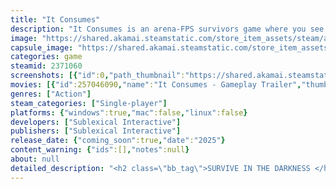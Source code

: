 ```yaml
---
title: "It Consumes"
description: "It Consumes is an arena-FPS survivors game where you see by beating your heart. Use your pulse to reveal the world around you as you fight your way through Lovecraftian horrors. Upgrade your abilities on each unique run as you plunge deeper and deeper into total darkness."
image: "https://shared.akamai.steamstatic.com/store_item_assets/steam/apps/2371060/header.jpg?t=1732150281"
capsule_image: "https://shared.akamai.steamstatic.com/store_item_assets/steam/apps/2371060/capsule_231x87.jpg?t=1732150281"
categories: game
steamid: 2371060
screenshots: [{"id":0,"path_thumbnail":"https://shared.akamai.steamstatic.com/store_item_assets/steam/apps/2371060/ss_0d9d3b67d0a7a154a1d0330c15149ad368f8915c.600x338.jpg?t=1732150281","path_full":"https://shared.akamai.steamstatic.com/store_item_assets/steam/apps/2371060/ss_0d9d3b67d0a7a154a1d0330c15149ad368f8915c.1920x1080.jpg?t=1732150281"},{"id":1,"path_thumbnail":"https://shared.akamai.steamstatic.com/store_item_assets/steam/apps/2371060/ss_26d1b9a8080902fcb8445c4fdfa2138daab8afe5.600x338.jpg?t=1732150281","path_full":"https://shared.akamai.steamstatic.com/store_item_assets/steam/apps/2371060/ss_26d1b9a8080902fcb8445c4fdfa2138daab8afe5.1920x1080.jpg?t=1732150281"},{"id":2,"path_thumbnail":"https://shared.akamai.steamstatic.com/store_item_assets/steam/apps/2371060/ss_0f523797736cfb648c5a76d28ca7ab1137a8a367.600x338.jpg?t=1732150281","path_full":"https://shared.akamai.steamstatic.com/store_item_assets/steam/apps/2371060/ss_0f523797736cfb648c5a76d28ca7ab1137a8a367.1920x1080.jpg?t=1732150281"},{"id":3,"path_thumbnail":"https://shared.akamai.steamstatic.com/store_item_assets/steam/apps/2371060/ss_112c00d02d05626064becd1d62a613bbaac8ff69.600x338.jpg?t=1732150281","path_full":"https://shared.akamai.steamstatic.com/store_item_assets/steam/apps/2371060/ss_112c00d02d05626064becd1d62a613bbaac8ff69.1920x1080.jpg?t=1732150281"},{"id":4,"path_thumbnail":"https://shared.akamai.steamstatic.com/store_item_assets/steam/apps/2371060/ss_b6a75873460ff49c2da285f608fd7c388d77a323.600x338.jpg?t=1732150281","path_full":"https://shared.akamai.steamstatic.com/store_item_assets/steam/apps/2371060/ss_b6a75873460ff49c2da285f608fd7c388d77a323.1920x1080.jpg?t=1732150281"},{"id":5,"path_thumbnail":"https://shared.akamai.steamstatic.com/store_item_assets/steam/apps/2371060/ss_48511a92030a6381f0cfd697cbf243623aebf18d.600x338.jpg?t=1732150281","path_full":"https://shared.akamai.steamstatic.com/store_item_assets/steam/apps/2371060/ss_48511a92030a6381f0cfd697cbf243623aebf18d.1920x1080.jpg?t=1732150281"},{"id":6,"path_thumbnail":"https://shared.akamai.steamstatic.com/store_item_assets/steam/apps/2371060/ss_e65d094351f59efa0093592980cc53a94dce76f6.600x338.jpg?t=1732150281","path_full":"https://shared.akamai.steamstatic.com/store_item_assets/steam/apps/2371060/ss_e65d094351f59efa0093592980cc53a94dce76f6.1920x1080.jpg?t=1732150281"},{"id":7,"path_thumbnail":"https://shared.akamai.steamstatic.com/store_item_assets/steam/apps/2371060/ss_a5741f57fac9d171b4a4a208f13a7c64f97b8f9f.600x338.jpg?t=1732150281","path_full":"https://shared.akamai.steamstatic.com/store_item_assets/steam/apps/2371060/ss_a5741f57fac9d171b4a4a208f13a7c64f97b8f9f.1920x1080.jpg?t=1732150281"},{"id":8,"path_thumbnail":"https://shared.akamai.steamstatic.com/store_item_assets/steam/apps/2371060/ss_2fb797d2eba9e58b0014c4649af14634d756092b.600x338.jpg?t=1732150281","path_full":"https://shared.akamai.steamstatic.com/store_item_assets/steam/apps/2371060/ss_2fb797d2eba9e58b0014c4649af14634d756092b.1920x1080.jpg?t=1732150281"},{"id":9,"path_thumbnail":"https://shared.akamai.steamstatic.com/store_item_assets/steam/apps/2371060/ss_7fdf3a6d16f510dfd8bed374fc7fabc3d466177a.600x338.jpg?t=1732150281","path_full":"https://shared.akamai.steamstatic.com/store_item_assets/steam/apps/2371060/ss_7fdf3a6d16f510dfd8bed374fc7fabc3d466177a.1920x1080.jpg?t=1732150281"},{"id":10,"path_thumbnail":"https://shared.akamai.steamstatic.com/store_item_assets/steam/apps/2371060/ss_71bd85c8db751137e685ecac58c0b2fda624a653.600x338.jpg?t=1732150281","path_full":"https://shared.akamai.steamstatic.com/store_item_assets/steam/apps/2371060/ss_71bd85c8db751137e685ecac58c0b2fda624a653.1920x1080.jpg?t=1732150281"},{"id":11,"path_thumbnail":"https://shared.akamai.steamstatic.com/store_item_assets/steam/apps/2371060/ss_ff1f2b68729e7a4101f1261ca1a704a5883872f2.600x338.jpg?t=1732150281","path_full":"https://shared.akamai.steamstatic.com/store_item_assets/steam/apps/2371060/ss_ff1f2b68729e7a4101f1261ca1a704a5883872f2.1920x1080.jpg?t=1732150281"}]
movies: [{"id":257046090,"name":"It Consumes - Gameplay Trailer","thumbnail":"https://shared.akamai.steamstatic.com/store_item_assets/steam/apps/257046090/movie.293x165.jpg?t=1723617461","webm":{"480":"http://video.akamai.steamstatic.com/store_trailers/257046090/movie480_vp9.webm?t=1723617461","max":"http://video.akamai.steamstatic.com/store_trailers/257046090/movie_max_vp9.webm?t=1723617461"},"mp4":{"480":"http://video.akamai.steamstatic.com/store_trailers/257046090/movie480.mp4?t=1723617461","max":"http://video.akamai.steamstatic.com/store_trailers/257046090/movie_max.mp4?t=1723617461"},"highlight":true}]
genres: ["Action"]
steam_categories: ["Single-player"]
platforms: {"windows":true,"mac":false,"linux":false}
developers: ["Sublexical Interactive"]
publishers: ["Sublexical Interactive"]
release_date: {"coming_soon":true,"date":"2025"}
content_warning: {"ids":[],"notes":null}
about: null
detailed_description: "<h2 class=\"bb_tag\">SURVIVE IN THE DARKNESS </h2><p class=\"bb_paragraph\">It Consumes is an arena-FPS survivors game that plays like a combination of Devil Daggers and Vampire Survivors, but with an additional twist — to see the environment and the horrors within it, you must use your <i>pulse</i> to temporarily reveal your surroundings. </p><p class=\"bb_paragraph\"></p><p class=\"bb_paragraph\"><img class=\"bb_img\" src=\"https://shared.akamai.steamstatic.com/store_item_assets/steam/apps/2371060/extras/GIF_1.gif?t=1732150281\" /></p><h2 class=\"bb_tag\">EVERY RUN IS UNIQUE </h2><p class=\"bb_paragraph\">Gain new abilities, upgrade your firepower and mobility, and become an unstoppable demon slaying machine. Different upgrades reward different styles of play, so there's always new strategies to try out when you start a new run. </p><p class=\"bb_paragraph\"></p><p class=\"bb_paragraph\"><img class=\"bb_img\" src=\"https://shared.akamai.steamstatic.com/store_item_assets/steam/apps/2371060/extras/GIF_3.gif?t=1732150281\" /></p><h2 class=\"bb_tag\">PUSH YOUR LUCK </h2><p class=\"bb_paragraph\">Increase the power of your abilities by taking on <i>Blights</i>, which add unique debuffs that you'll have to compensate for. How many can you stack before it becomes too much?</p><p class=\"bb_paragraph\"></p><p class=\"bb_paragraph\"><img class=\"bb_img\" src=\"https://shared.akamai.steamstatic.com/store_item_assets/steam/apps/2371060/extras/GIF_2.gif?t=1732150281\" /></p>"
---
```



